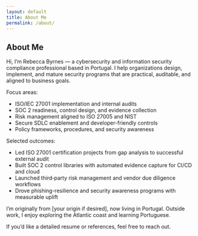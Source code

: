 ```yaml
---
layout: default
title: About Me
permalink: /about/
---
```


## About Me

Hi, I’m Rebecca Byrnes — a cybersecurity and information security compliance professional based in Portugal. I help organizations design, implement, and mature security programs that are practical, auditable, and aligned to business goals.

Focus areas:

- ISO/IEC 27001 implementation and internal audits
- SOC 2 readiness, control design, and evidence collection
- Risk management aligned to ISO 27005 and NIST
- Secure SDLC enablement and developer-friendly controls
- Policy frameworks, procedures, and security awareness

Selected outcomes:

- Led ISO 27001 certification projects from gap analysis to successful external audit
- Built SOC 2 control libraries with automated evidence capture for CI/CD and cloud
- Launched third‑party risk management and vendor due diligence workflows
- Drove phishing-resilience and security awareness programs with measurable uplift

I’m originally from [your origin if desired], now living in Portugal. Outside work, I enjoy exploring the Atlantic coast and learning Portuguese.

If you’d like a detailed resume or references, feel free to reach out.


